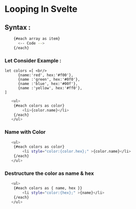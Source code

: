 # Looping In Svelte

## Syntax : 
```bash
    {#each array as item}
      <-- Code -->
    {/each}
```
### Let Consider Example : 
```
let colors =[ <br/>
      {name:'red', hex:'#f00'}, 
      {name :'green', hex:'#0f0'}, 
      {name :'blue', hex:'#00f'}, 
      {name :'yellow', hex:'#ff0'}, 
]
```

```bash
   <ul>
    {#each colors as color}
        <li>{color.name}</li>
    {/each}
   </ul>
```

### Name with Color
```bash
   <ul>
    {#each colors as color}
        <li style="color:{color.hex};" >{color.name}</li>
    {/each}
   </ul>
```

### Destructure the color as name & hex
```bash
   <ul>
    {#each colors as { name, hex }}
        <li style="color:{hex};" >{name}</li>
    {/each}
   </ul>
```